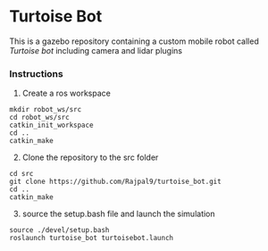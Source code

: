 # Turtoise Bot

This is a gazebo repository containing a custom mobile robot called <i>Turtoise bot</i> including camera and lidar plugins

### Instructions

1. Create a ros workspace

```
mkdir robot_ws/src
cd robot_ws/src
catkin_init_workspace
cd ..
catkin_make
```

2. Clone the repository to the src folder

```
cd src
git clone https://github.com/Rajpal9/turtoise_bot.git
cd ..
catkin_make
```

3. source the setup.bash file and launch the simulation
```
source ./devel/setup.bash
roslaunch turtoise_bot turtoisebot.launch
```
